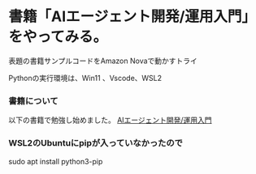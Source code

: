 # 書籍「AIエージェント開発/運用入門」をやってみる。

表題の書籍サンプルコードをAmazon Novaで動かすトライ

Pythonの実行環境は、Win11 、Vscode、WSL2


### 書籍について
以下の書籍で勉強し始めました。
[AIエージェント開発/運用入門](https://github.com/minorun365/agent-book)



###  WSL2のUbuntuにpipが入っていなかったので
sudo apt install python3-pip